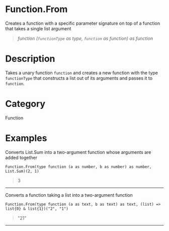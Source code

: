 # Function.From
Creates a function with a specific parameter signature on top of a function that takes a single list argument
> _function (<code>functionType</code> as type, <code>function</code> as function) as function_

# Description 
Takes a unary function <code>function</code> and creates a new function with the type <code>functionType</code> that constructs a list out of its arguments and passes it to <code>function</code>.
# Category 
Function
# Examples 
Converts List.Sum into a two-argument function whose arguments are added together
```
Function.From(type function (a as number, b as number) as number, List.Sum)(2, 1)
```
> 3

***
Converts a function taking a list into a two-argument function
```
Function.From(type function (a as text, b as text) as text, (list) => list{0} & list{1})("2", "1")
```
> "21"

***
